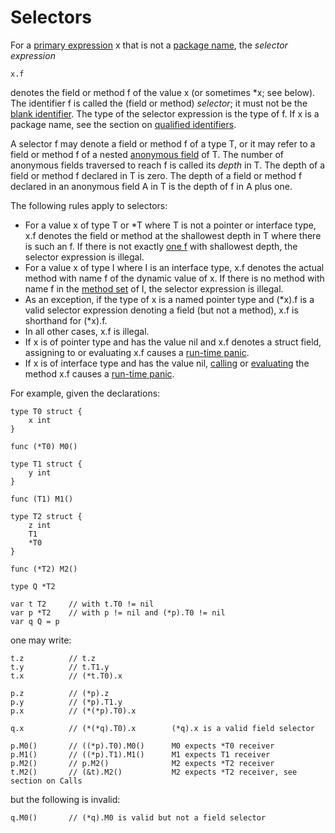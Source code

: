 # Selectors

For a [primary expression](/Expressions/primary_expressions.html) x that is not a [package name](/Packages/package_clause.html), the *selector expression*

```
x.f
```

denotes the field or method f of the value x (or sometimes \*x; see below). The identifier f is called the (field or method) *selector*; it must not be the [blank identifier](/Declarations%20and%20scope/blank_identifier.html). The type of the selector expression is the type of f. If x is a package name, see the section on [qualified identifiers](/Expressions/qualified_identifiers.html).

A selector f may denote a field or method f of a type T, or it may refer to a field or method f of a nested [anonymous field](/Types/struct_types.html) of T. The number of anonymous fields traversed to reach f is called its *depth* in T. The depth of a field or method f declared in T is zero. The depth of a field or method f declared in an anonymous field A in T is the depth of f in A plus one.

The following rules apply to selectors:

  * For a value x of type T or *T where T is not a pointer or interface type, x.f denotes the field or method at the shallowest depth in T where there is such an f. If there is not exactly [one f](/Declarations%20and%20scope/uniqueness_of_identifiers.html) with shallowest depth, the selector expression is illegal.
  * For a value x of type I where I is an interface type, x.f denotes the actual method with name f of the dynamic value of x. If there is no method with name f in the [method set](/Types/method_sets.html) of I, the selector expression is illegal.
  * As an exception, if the type of x is a named pointer type and (*x).f is a valid selector expression denoting a field (but not a method), x.f is shorthand for (*x).f.
  * In all other cases, x.f is illegal.
  * If x is of pointer type and has the value nil and x.f denotes a struct field, assigning to or evaluating x.f causes a [run-time panic](/Run-time%20panics/).
  * If x is of interface type and has the value nil, [calling](/Expressions/calls.html) or [evaluating](/Expressions/method_values.html) the method x.f causes a [run-time panic](/Run-time%20panics/).

For example, given the declarations:

```
type T0 struct {
	x int
}

func (*T0) M0()

type T1 struct {
	y int
}

func (T1) M1()

type T2 struct {
	z int
	T1
	*T0
}

func (*T2) M2()

type Q *T2

var t T2     // with t.T0 != nil
var p *T2    // with p != nil and (*p).T0 != nil
var q Q = p
```

one may write:

```
t.z          // t.z
t.y          // t.T1.y
t.x          // (*t.T0).x

p.z          // (*p).z
p.y          // (*p).T1.y
p.x          // (*(*p).T0).x

q.x          // (*(*q).T0).x        (*q).x is a valid field selector

p.M0()       // ((*p).T0).M0()      M0 expects *T0 receiver
p.M1()       // ((*p).T1).M1()      M1 expects T1 receiver
p.M2()       // p.M2()              M2 expects *T2 receiver
t.M2()       // (&t).M2()           M2 expects *T2 receiver, see section on Calls
```

but the following is invalid:

```
q.M0()       // (*q).M0 is valid but not a field selector
```